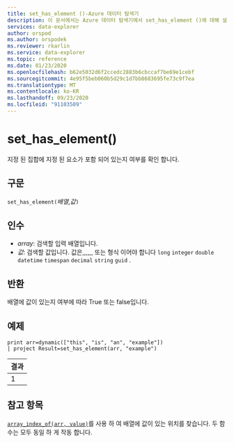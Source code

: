 ```yaml
---
title: set_has_element ()-Azure 데이터 탐색기
description: 이 문서에서는 Azure 데이터 탐색기에서 set_has_element ()에 대해 설명 합니다.
services: data-explorer
author: orspod
ms.author: orspodek
ms.reviewer: rkarlin
ms.service: data-explorer
ms.topic: reference
ms.date: 01/23/2020
ms.openlocfilehash: b62e5032d6f2ccedc2883b6cbccaf7be69e1cebf
ms.sourcegitcommit: 4e95f5beb060b5d29c1d7bb8683695fe73c9f7ea
ms.translationtype: MT
ms.contentlocale: ko-KR
ms.lasthandoff: 09/23/2020
ms.locfileid: "91103509"
---
```

# <a name="set_has_element"></a>set_has_element()

지정 된 집합에 지정 된 요소가 포함 되어 있는지 여부를 확인 합니다.

## <a name="syntax"></a>구문

`set_has_element(`*배열*,*값*`)`

## <a name="arguments"></a>인수

* *array*: 검색할 입력 배열입니다.
* *값*: 검색할 값입니다. 값은,,,,,, 또는 형식 이어야 합니다 `long` `integer` `double` `datetime` `timespan` `decimal` `string` `guid` .

## <a name="returns"></a>반환

배열에 값이 있는지 여부에 따라 True 또는 false입니다.

## <a name="example"></a>예제

<!-- csl: https://help.kusto.windows.net:443/Samples -->
```kusto
print arr=dynamic(["this", "is", "an", "example"]) 
| project Result=set_has_element(arr, "example")
```

|결과|
|---|
|1|

## <a name="see-also"></a>참고 항목

[`array_index_of(arr, value)`](arrayindexoffunction.md)를 사용 하 여 배열에 값이 있는 위치를 찾습니다. 두 함수는 모두 동일 하 게 작동 합니다.
